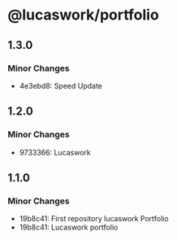 # @lucaswork/portfolio

## 1.3.0

### Minor Changes

- 4e3ebd8: Speed Update

## 1.2.0

### Minor Changes

- 9733366: Lucaswork

## 1.1.0

### Minor Changes

- 19b8c41: First repository lucaswork Portfolio
- 19b8c41: Lucaswork portfolio
